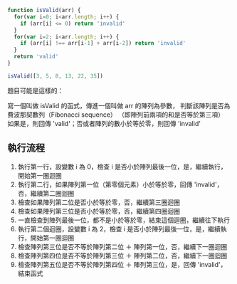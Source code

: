 ``` js
function isValid(arr) {
  for(var i=0; i<arr.length; i++) {
    if (arr[i] <= 0) return 'invalid'
  }
  for(var i=2; i<arr.length; i++) {
    if (arr[i] !== arr[i-1] + arr[i-2]) return 'invalid'
  }
  return 'valid'
}

isValid([3, 5, 8, 13, 22, 35])
```

題目可能是這樣的：

寫一個叫做 isValid 的函式，傳進一個叫做 arr 的陣列為參數，
判斷該陣列是否為費波那契數列（Fibonacci sequence）
（即陣列前兩項的和是否等於第三項）
如果是，則回傳 'valid'；否或者陣列的數小於等於零，則回傳 'invalid'

## 執行流程
1. 執行第一行，設變數 i 為 0，檢查 i 是否小於陣列最後一位，是，繼續執行，開始第一圈迴圈
2. 執行第二行，如果陣列第一位（第零個元素）小於等於零，回傳 'invalid'，否，繼續第二圈迴圈
3. 檢查如果陣列第二位是否小於等於零，否，繼續第三圈迴圈
4. 檢查如果陣列第三位是否小於等於零，否，繼續第四圈迴圈
5. 一直檢查到陣列最後一位，都不是小於等於零，結束這個迴圈，繼續往下執行
6. 執行第二個迴圈，設變數 i 為 2，檢查 i 是否小於陣列最後一位，是，繼續執行，開始第一圈迴圈
7. 檢查陣列第三位是否不等於陣列第二位 ＋ 陣列第一位，否，繼續下一圈迴圈
8. 檢查陣列第四位是否不等於陣列第三位 ＋ 陣列第二位，否，繼續下一圈迴圈
9. 檢查陣列第五位是否不等於陣列第四位 ＋ 陣列第三位，是，回傳 'invalid'，結束函式